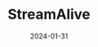 ---  
layout: startup_page  
title: "StreamAlive"  
id: "streamalive.com"  
permalink: "/streamalivestreamalive.com01312024/"  
website: "https://www.streamalive.com/"  
funding_round: "Pre-Seed"  
funding_amount: "$1.58M"  
investors: "Speciale Invest, Foster Ventures, Shar Dubey, Venkat Viswanathan"  
about: "StreamAlive is an audience engagement application designed to enhance interaction during livestreams, virtual meetings, and in-person events. It integrates with popular platforms, offering interactive features like polls, Q&As, and games to boost audience participation and gather valuable feedback. The platform provides real-time engagement analytics, helping presenters understand audience interest and improve future sessions."  
markets: "SaaS, Audience Engagement, Livestreaming, Virtual Events"  
hq: "Basking Ridge, New Jersey, United States"  
founded_year: "2021"  
linkedin: "https://www.linkedin.com/company/streamalive"  
twitter: "https://twitter.com/streamaliveapp"  
instagram: ""  
facebook: "https://www.facebook.com/StreamAliveApp"  
crunchbase: "https://www.crunchbase.com/organization/streamalive"  
pitchbook: "https://pitchbook.com/profiles/company/490851-73"  

date_display: "31-Jan-2024"  
date: "2024-01-31"

# SEO Optimization  
meta_title: "StreamAlive - Pre-Seed Funding ($1.58M)"  
meta_description: "StreamAlive, StreamAlive is an audience engagement application designed to enhance interaction during livestreams, virtual meetings, and in-person events. It integ..."  
meta_keywords: "StreamAlive, SaaS, Audience Engagement, Livestreaming, Virtual Events, Pre-Seed funding"  
canonical_url: "https://startup.projectstartups.com/streamalivestreamalive.com01312024/"  
---